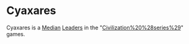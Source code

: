 # Cyaxares

Cyaxares is a [Median](Median) [Leaders](leader) in the "[Civilization%20%28series%29](Civilization)" games.